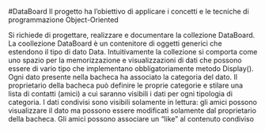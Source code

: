 #DataBoard
Il progetto ha l’obiettivo di applicare i concetti e le tecniche di programmazione Object-Oriented

Si richiede di progettare, realizzare e documentare la collezione DataBoard<E extends Data>. 
La coollezione DataBoard<E extends Data> è un contenitore di oggetti generici che estendono il tipo di dato Data.
Intuitivamente la collezione si comporta come uno spazio per la memorizzazione e visualizzazioni di dati che
possono essere di vario tipo che implementano obbligatoriamente metodo Display().
Ogni dato presente nella bacheca ha associato la categoria del dato. Il proprietario della bacheca può definire le
proprie categorie e stilare una lista di contatti (amici) a cui saranno visibili i dati per ogni tipologia di categoria.
I dati condivisi sono visibili solamente in lettura: gli amici possono visualizzare il dato ma possono essere
modificati solamente dal proprietario della bacheca. Gli amici possono associare un “like” al contenuto
condiviso
